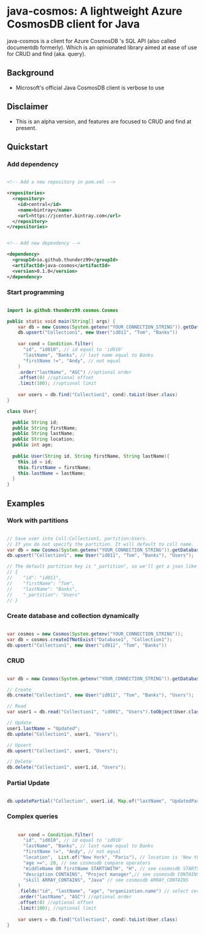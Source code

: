 # java-cosmos: A lightweight Azure CosmosDB client for Java


java-cosmos is a client for Azure CosmosDB 's SQL API (also called documentdb formerly). Which is an opinionated library aimed at ease of use for CRUD and find (aka. query).

## Background
* Microsoft's official Java CosmosDB client is verbose to use

## Disclaimer
* This is an alpha version, and features are focused to CRUD and find at present.

## Quickstart

### Add dependency

```xml

<!-- Add a new repository in pom.xml -->

<repositories>
  <repository>
    <id>central</id>
    <name>bintray</name>
    <url>https://jcenter.bintray.com</url>
  </repository>
</repositories>

```

```xml

<!-- Add new dependency -->

<dependency>
  <groupId>io.github.thunderz99</groupId>
  <artifactId>java-cosmos</artifactId>
  <version>0.1.0</version>
</dependency>

```

### Start programming 

```java

import io.github.thunderz99.cosmos.Cosmos

public static void main(String[] args) {
    var db = new Cosmos(System.getenv("YOUR_CONNECTION_STRING")).getDatabase("Database1")
    db.upsert("Collection1", new User("id011", "Tom", "Banks"))
    
    var cond = Condition.filter(
      "id", "id010", // id equal to 'id010'
      "lastName", "Banks", // last name equal to Banks
      "firstName !=", "Andy", // not equal
    )
    .order("lastName", "ASC") //optional order
    .offset(0) //optional offset
    .limit(100); //optional limit
    
    var users = db.find("Collection1", cond).toList(User.class)
}

class User{

  public String id;
  public String firstName;
  public String lastName;
  public String location;
  public int age;
  
  public User(String id, String firstName, String lastName){
    this.id = id;
    this.firstName = firstName;
    this.lastName = lastName;
  }
}

```


## Examples

### Work with partitions 

```java

// Save user into Coll:Collection1, partition:Users.
// If you do not specify the partition. It will default to coll name.
var db = new Cosmos(System.getenv("YOUR_CONNECTION_STRING")).getDatabase("Database1");
db.upsert("Collection1", new User("id011", "Tom", "Banks"), "Users");

// The default partition key is "_partition", so we'll get a json like this:
// {
//    "id": "id011",
//    "firstName": "Tom",
//    "lastName": "Banks",
//    "_partition": "Users"
// }

```

### Create database and collection dynamically

```java

var cosmos = new Cosmos(System.getenv("YOUR_CONNECTION_STRING"));
var db = cosmos.createIfNotExist("Database1", "Collection1");
db.upsert("Collection1", new User("id011", "Tom", "Banks"))

```

### CRUD

```java

var db = new Cosmos(System.getenv("YOUR_CONNECTION_STRING")).getDatabase("Database1");

// Create
db.create("Collection1", new User("id011", "Tom", "Banks"), "Users");

// Read
var user1 = db.read("Collection1", "id001", "Users").toObject(User.class);

// Update
user1.lastName = "Updated";
db.update("Collection1", user1, "Users");

// Upsert
db.upsert("Collection1", user1, "Users");

// Delete
db.delete("Collection1", user1,id, "Users");

```

### Partial Update

```java

db.updatePartial("Collection", user1.id, Map.of("lastName", "UpdatedPartially"), "Users");


```



### Complex queries

```java
    
    var cond = Condition.filter(
      "id", "id010", // id equal to 'id010'
      "lastName", "Banks", // last name equal to Banks
      "firstName !=", "Andy", // not equal
      "location",  List.of("New York", "Paris"), // location is 'New York' or 'Paris'. see cosmosdb IN 
      "age >=", 20, // see cosmosdb compare operators
      "middleName OR firstName STARTSWITH", "H", // see cosmosdb STARTSWITH
      "desciption CONTAINS", "Project manager",// see cosmosdb CONTAINS
      "skill ARRAY_CONTAINS", "Java" // see cosmosdb ARRAY_CONTAINS
    )
    .fields("id", "lastName", "age", "organization.name") // select certain fields
    .order("lastName", "ASC") //optional order
    .offset(0) //optional offset
    .limit(100); //optional limit
    
    var users = db.find("Collection1", cond).toList(User.class)
}


```
